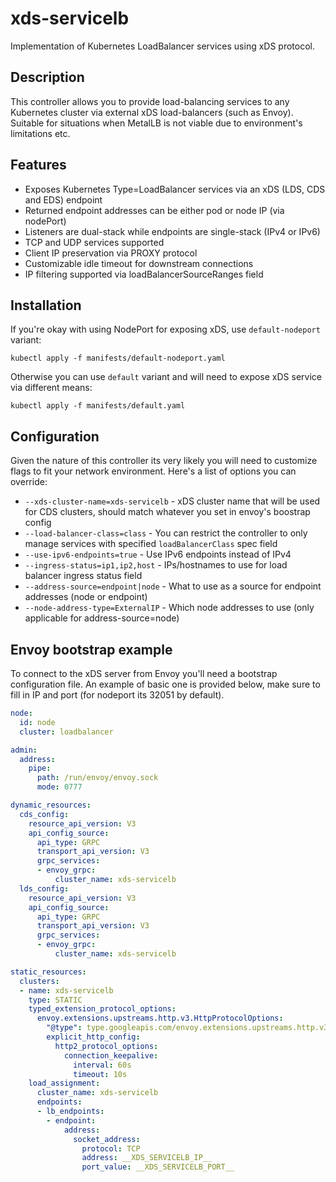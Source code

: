 # xds-servicelb

Implementation of Kubernetes LoadBalancer services using xDS protocol.

## Description

This controller allows you to provide load-balancing services to any Kubernetes cluster via external xDS load-balancers (such as Envoy).
Suitable for situations when MetalLB is not viable due to environment's limitations etc.

## Features
 
 - Exposes Kubernetes Type=LoadBalancer services via an xDS (LDS, CDS and EDS) endpoint
 - Returned endpoint addresses can be either pod or node IP (via nodePort)
 - Listeners are dual-stack while endpoints are single-stack (IPv4 or IPv6)
 - TCP and UDP services supported
 - Client IP preservation via PROXY protocol
 - Customizable idle timeout for downstream connections
 - IP filtering supported via loadBalancerSourceRanges field
## Installation

If you're okay with using NodePort for exposing xDS, use `default-nodeport` variant:

```
kubectl apply -f manifests/default-nodeport.yaml
```

Otherwise you can use `default` variant and will need to expose xDS service via different means:

```
kubectl apply -f manifests/default.yaml
```

## Configuration

Given the nature of this controller its very likely you will need to customize flags to fit your network environment. Here's a list of options you can override:

- `--xds-cluster-name=xds-servicelb` - xDS cluster name that will be used for CDS clusters, should match whatever you set in envoy's boostrap config
- `--load-balancer-class=class` - You can restrict the controller to only manage services with specified `loadBalancerClass` spec field
- `--use-ipv6-endpoints=true` - Use IPv6 endpoints instead of IPv4
- `--ingress-status=ip1,ip2,host` - IPs/hostnames to use for load balancer ingress status field
- `--address-source=endpoint|node` - What to use as a source for endpoint addresses (node or endpoint)
- `--node-address-type=ExternalIP` - Which node addresses to use (only applicable for address-source=node)

## Envoy bootstrap example

To connect to the xDS server from Envoy you'll need a bootstrap configuration file. An example of basic one is provided below, make sure to fill in IP and port (for nodeport its 32051 by default).

```yaml
node:
  id: node
  cluster: loadbalancer

admin:
  address:
    pipe:
      path: /run/envoy/envoy.sock
      mode: 0777

dynamic_resources:
  cds_config:
    resource_api_version: V3
    api_config_source:
      api_type: GRPC
      transport_api_version: V3
      grpc_services:
      - envoy_grpc:
          cluster_name: xds-servicelb
  lds_config:
    resource_api_version: V3
    api_config_source:
      api_type: GRPC
      transport_api_version: V3
      grpc_services:
      - envoy_grpc:
          cluster_name: xds-servicelb

static_resources:
  clusters:
  - name: xds-servicelb
    type: STATIC
    typed_extension_protocol_options:
      envoy.extensions.upstreams.http.v3.HttpProtocolOptions:
        "@type": type.googleapis.com/envoy.extensions.upstreams.http.v3.HttpProtocolOptions
        explicit_http_config:
          http2_protocol_options:
            connection_keepalive:
              interval: 60s
              timeout: 10s
    load_assignment:
      cluster_name: xds-servicelb
      endpoints:
      - lb_endpoints:
        - endpoint:
            address:
              socket_address:
                protocol: TCP
                address: __XDS_SERVICELB_IP__
                port_value: __XDS_SERVICELB_PORT__

```

